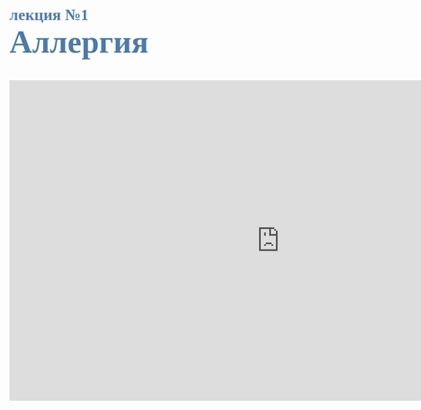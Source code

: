 # <span style="color: #507AA3; font-family: Corbel Light;">лекция №1 </span><br><span style="color: #507AA3; font-family: Corbel Light; font-size: 200%">Аллергия</span>
<br/>


<iframe src="https://docs.google.com/presentation/d/e/2PACX-1vTKlkpGbxKw6qNJtTmt6FvCpkdtvyX8AX08dqDNq10OgRgbmomTs8U4Xha2u2aYKkIcbSC6e2kPXjPC/embed?start=false&loop=false&delayms=60000" frameborder="0" width="960" height="569" allowfullscreen="true" mozallowfullscreen="true" webkitallowfullscreen="true"></iframe>

